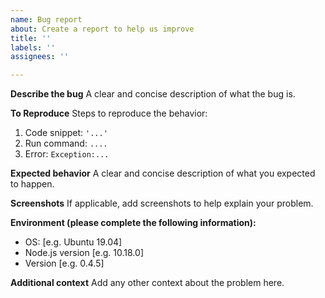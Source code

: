 ```yaml
---
name: Bug report
about: Create a report to help us improve
title: ''
labels: ''
assignees: ''

---
```


**Describe the bug**
A clear and concise description of what the bug is.

**To Reproduce**
Steps to reproduce the behavior:
1. Code snippet:
    `'...'`
2. Run command: `....`
3. Error: `Exception:...`

**Expected behavior**
A clear and concise description of what you expected to happen.

**Screenshots**
If applicable, add screenshots to help explain your problem.

**Environment (please complete the following information):**
 - OS: [e.g. Ubuntu 19.04]
 - Node.js version [e.g. 10.18.0]
 - Version [e.g. 0.4.5]

**Additional context**
Add any other context about the problem here.
